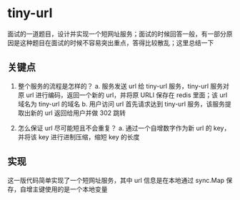 # tiny-url

面试的一道题目，设计并实现一个短网址服务；面试的时候回答一般，有一部分原因是这种题目在面试的时候不容易突出重点，答得比较散乱；这里总结一下

## 关键点

1. 整个服务的流程是怎样的？
a. 服务发送 url 给 tiny-url 服务，tiny-url 服务对原 url 进行编码，返回一个新的 url，并将原 URLl 保存在 redis 里面；该 url 域名为 tiny-url 的域名
b. 用户访问 url 首先请求达到 tiny-url 服务，该服务提取出新的 url 返回给用户并做 302 跳转

2. 怎么保证 url 尽可能短且不会重复？
a. 通过一个自增数字作为新 url 的 key，并将该 key 进行进制压缩，缩短 key 的长度

## 实现

这一版代码简单实现了一个短网址服务，其中 url 信息是在本地通过 sync.Map 保存，自增主键使用的是一个本地变量
